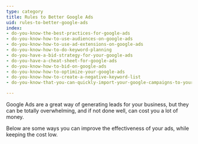 ```yaml
---
type: category
title: Rules to Better Google Ads
uid: rules-to-better-google-ads
index:
- do-you-know-the-best-practices-for-google-ads
- do-you-know-how-to-use-audiences-on-google-ads
- do-you-know-how-to-use-ad-extensions-on-google-ads
- do-you-know-how-to-do-keyword-planning
- do-you-have-a-bid-strategy-for-your-google-ads
- do-you-have-a-cheat-sheet-for-google-ads
- do-you-know-how-to-bid-on-google-ads
- do-you-know-how-to-optimize-your-google-ads
- do-you-know-how-to-create-a-negative-keyword-list
- do-you-know-that-you-can-quickly-import-your-google-campaigns-to-your-microsoft-ads

---
```


​Google Ads are a great way of generating leads for your business, but they can be totally overwhelming, and if not done well, can cost you a lot of money.

Below are some ways you can improve the effectiveness of your ads, while keeping the cost low.​​​



